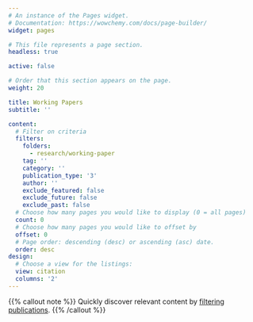 ```yaml
---
# An instance of the Pages widget.
# Documentation: https://wowchemy.com/docs/page-builder/
widget: pages

# This file represents a page section.
headless: true

active: false

# Order that this section appears on the page.
weight: 20

title: Working Papers
subtitle: ''

content:
  # Filter on criteria
  filters:
    folders:
      - research/working-paper
    tag: ''
    category: ''
    publication_type: '3'
    author: ''
    exclude_featured: false
    exclude_future: false
    exclude_past: false
  # Choose how many pages you would like to display (0 = all pages)
  count: 0
  # Choose how many pages you would like to offset by
  offset: 0
  # Page order: descending (desc) or ascending (asc) date.
  order: desc
design:
  # Choose a view for the listings:
  view: citation
  columns: '2'
---
```


{{% callout note %}}
Quickly discover relevant content by [filtering publications](./research/working-paper).
{{% /callout %}}
